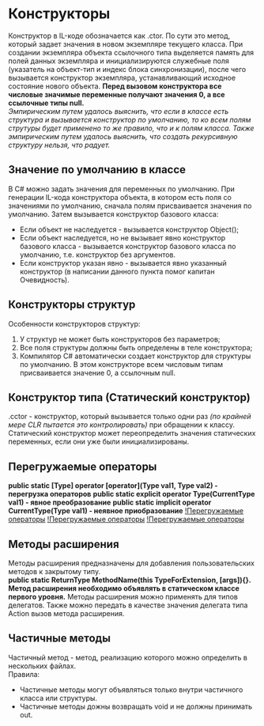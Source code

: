 # Конструкторы
Конструктор в IL-коде обозначается как .ctor. По сути это метод, который задает значения в новом экземпляре текущего класса.
При создании экземпляра объекта ссылочного типа выделяется память для полей данных экземпляра и инициализируются служебные поля
(указатель на объект-тип и индекс блока синхронизации), после чего вызывается конструктор экземпляра, устанавливающий
исходное состояние нового объекта.
**Перед вызовом конструктора все числовые значимые переменные получают значения 0, а все ссылочные типы null.**</br>
*Эмпирическим путем удалось выяснить, что если в классе есть структура и вызывается конструктор по умолчанию, то ко всем полям струтуры будет применено то же правило, что и к полям класса.*
*Также эмпирическим путем удалось выяснить, что создать рекурсивную структуру нельзя, что радует.*
## Значение по умолчанию в классе
В C# можно задать значения для переменных по умолчанию.
При генерации IL-кода конструктора объекта, в котором есть поля со значениями по умолчанию, сначала полям присваивается значения по умолчанию.
Затем вызывается конструктор базового класса:
- Если объект не наследуется - вызывается конструктор Object();
- Если объект наследуется, но не вызывает явно конструктор базового класса - вызывается конструктор базового класса по умолчанию, т.е. конструктор без аргументов.
- Если конструктор указан явно - вызывается явно указанный конструктор (в написании данного пункта помог капитан Очевидность).
## Конструкторы структур
Особенности конструкторов структур:
1. У структур не может быть конструкторов без параметров;
2. Все поля структуры должны быть определены в теле конструктора;
3. Компилятор C# автоматически создает конструктор для структуры по умолчанию. В этом конструкторе всем числовым типам присваивается значение 0, а ссылочным null.

## Конструктор типа (Статический конструктор)
.cctor - конструктор, который вызывается только одни раз *(по крайней мере CLR пытается это контролировать)*
при обращении к классу.</br>
Статический конструктор может переопределить значения статических переменных, если они уже были инициализированы.

## Перегружаемые операторы
**public static [Type] operator [operator](Type val1, Type val2) - перегрузка операторов**
**public static explicit operator Type(CurrentType val1) - явное преобразование**
**public static implicit operator CurrentType(Type val1) - неявное приобразование**
[!Перегружаемые операторы](./imgReadme/ops_1.png)
[!Перегружаемые операторы](./imgReadme/ops_2.png)
[!Перегружаемые операторы](./imgReadme/ops_3.png)

## Методы расширения
Методы расширения предназначены для добавления пользовательских методов к закрытому типу.</br>
**public static ReturnType MethodName(this TypeForExtension, [args]){}.**
**Метод расширения необходимо объявлять в статическом классе первого уровня.**
Методы расширения можно применять для типов делегатов.
Также можно передать в качестве значения делегата типа Action вызов метода расширения.

## Частичные методы
Частичный метод - метод, реализацию которого можно определить в нескольких файлах.</br>
Правила:
- Частичные методы могут объявляться только внутри частичного класса или структуры.
- Частичные методы дожны возвращать void и не должны принимать out.
